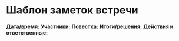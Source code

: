 # Шаблон заметок встречи
**Дата/время:**
**Участники:**
**Повестка:**
**Итоги/решения:**
**Действия и ответственные:**